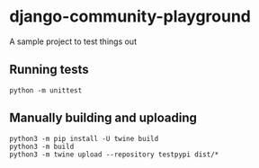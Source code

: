# django-community-playground
A sample project to test things out


## Running tests

```shell
python -m unittest
```

## Manually building and uploading

```shell
python3 -m pip install -U twine build
python3 -m build
python3 -m twine upload --repository testpypi dist/*
```
